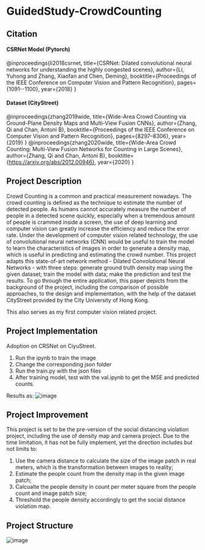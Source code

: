 # GuidedStudy-CrowdCounting

## Citation
#### CSRNet Model (Pytorch)
@inproceedings{li2018csrnet,
  title={CSRNet: Dilated convolutional neural networks for understanding the highly congested scenes},
  author={Li, Yuhong and Zhang, Xiaofan and Chen, Deming},
  booktitle={Proceedings of the IEEE Conference on Computer Vision and Pattern Recognition},
  pages={1091--1100},
  year={2018}
}

#### Dataset (CityStreet)
@inproceedings{zhang2019wide,
title={Wide-Area Crowd Counting via Ground-Plane Density Maps and Multi-View Fusion CNNs},
author={Zhang, Qi and Chan, Antoni B},
booktitle={Proceedings of the IEEE Conference on Computer Vision and Pattern Recognition},
pages={8297–8306},
year={2019}
}
@inproceedings{zhang2020wide,
title={Wide-Area Crowd Counting: Multi-View Fusion Networks for Counting in Large Scenes},
author={Zhang, Qi and Chan, Antoni B},
booktitle={https://arxiv.org/abs/2012.00946},
year={2020}
}

## Project Description
Crowd Counting is a common and practical measurement nowadays. The crowd counting
is defined as the technique to estimate the number of detected people. As humans cannot
accurately measure the number of people in a detected scene quickly, especially when a
tremendous amount of people is crammed inside a screen, the use of deep learning and
computer vision can greatly increase the efficiency and reduce the error rate. Under the
development of computer vision related technology, the use of convolutional neural networks
(CNN) would be useful to train the model to learn the characteristics of images in order to
generate a density map, which is useful in predicting and estimating the crowd number. This
project adapts this state-of-art network method - Dilated Convolutional Neural Networks -
with three steps: generate ground truth density map using the given dataset; train the model
with data; make the prediction and test the results. To go through the entire application, this
paper depicts from the background of the project, including the comparison of possible
approaches, to the design and implementation, with the help of the dataset CityStreet
provided by the City University of Hong Kong.

This also serves as my first computer vision related project. 

## Project Implementation
Adoption on CRSNet on CiyuStreet. 
1. Run the ipynb to train the image
2. Change the corresponding json folder
3. Run the train.py with the json files
4. After training model, test with the val.ipynb to get the MSE and predicted counts.

Results as:
![image](https://user-images.githubusercontent.com/59085118/115141712-679c2600-a070-11eb-8379-d67b46577574.png)

## Project Improvement
This project is set to be the pre-version of the social distancing violation project, including the use of density map and camera project. 
Due to the time limitation, it has not be fully implement, yet the direction includes but not limits to:
1. Use the camera distance to calculate the size of the image patch in real meters, which is the transformation between images to reality;
2. Estimate the people count from the density map in the given image patch;
3. Calcualte the people density in count per meter square from the people count and image patch size; 
4. Threshold the people density accordingly to get the social distance violation map. 

## Project Structure
![image](https://user-images.githubusercontent.com/59085118/115141952-b0081380-a071-11eb-9c82-ee4f20fd0552.png)
